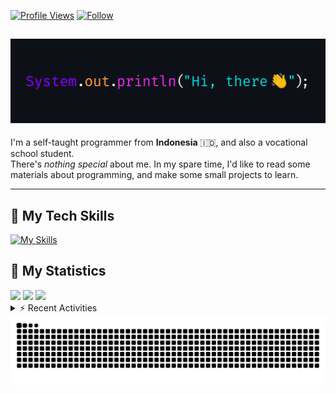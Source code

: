 <!-- Header Badges -->
[![Profile Views](https://komarev.com/ghpvc/?username=mitsuki31&color=blue&label=PROFILE+VIEWS)](https://github.com/mitsuki31)
[![Follow](https://img.shields.io/twitter/url?url=https%3A%2F%2Ftwitter.com%2Fryuumitsuki31)](https://twitter.com/ryuumitsuki31)

<h2><img src="images/hi_there.png"/></h2>

I'm a self-taught programmer from **Indonesia** 🇮🇩, and also a vocational school student.  
There's _nothing special_ about me. In my spare time, I'd like to read some materials about programming, and make some small projects to learn.

---

## 👾 My Tech Skills

[![My Skills](https://skillicons.dev/icons?i=py,c,cpp,java,js,ts,css,sass,html,bash,arduino)](https://skillicons.dev)


## 🔭 My Statistics

<picture id="stats">
    <source 
            srcset="https://github-readme-stats.vercel.app/api?username=mitsuki31&show_icons=true&theme=tokyonight&include_all_commits=true&show_private=falsee&hide=stars"
            media="(prefers-color-scheme: dark)"
    />
    <source
            srcset="https://github-readme-stats.vercel.app/api?username=mitsuki31&show_icons=true&include_all_commits=true&show_private=false&hide=stars"
            media="(prefers-color-scheme: light), (prefers-color-scheme: no-preference)"
    />
    <img src="https://github-readme-stats.vercel.app/api?username=mitsuki31&show_icons=true&include_all_commits=true&show_private=false&hide=stars" />
</picture>

<picture id="top-langs">
    <source
            srcset="https://github-readme-stats.vercel.app/api/top-langs/?username=mitsuki31&layout=donut&theme=tokyonight&count_private=true&langs_count=10"
            media="(prefers-color-scheme: dark)"
    />
    <source
            srcset="https://github-readme-stats.vercel.app/api/top-langs/?username=mitsuki31&layout=donut&count_private=true&langs_count=10"
            media="(prefers-color-scheme: light), (prefers-color-scheme: no-preference)"
    />
    <img src="https://github-readme-stats.vercel.app/api/top-langs/?username=mitsuki31&layout=donut&langs_count=10&count_private=true" />
</picture>

<picture id="profile-summary">
    <source
            srcset="https://github-profile-summary-cards.vercel.app/api/cards/profile-details?username=mitsuki31&theme=tokyonight"
            media="(prefers-color-scheme: dark)"
    />
    <source
            srcset="https://github-profile-summary-cards.vercel.app/api/cards/profile-details?username=mitsuki31&theme=github"
            media="(prefers-color-scheme: light), (prefers-color-scheme: no-preference)"
    />
    <img src="https://github-profile-summary-cards.vercel.app/api/cards/profile-details?username=mitsuki31" />
</picture>

<br/>


<details>
<summary>⚡ Recent Activities</summary>

<!--START_SECTION:activity-->
1. 🎉 Merged PR [#8](https://github.com/mitsuki31/ytmp3-js/pull/8) in [mitsuki31/ytmp3-js](https://github.com/mitsuki31/ytmp3-js)
2. 💪 Opened PR [#8](https://github.com/mitsuki31/ytmp3-js/pull/8) in [mitsuki31/ytmp3-js](https://github.com/mitsuki31/ytmp3-js)
3. 🎉 Merged PR [#7](https://github.com/mitsuki31/ytmp3-js/pull/7) in [mitsuki31/ytmp3-js](https://github.com/mitsuki31/ytmp3-js)
4. 💪 Opened PR [#7](https://github.com/mitsuki31/ytmp3-js/pull/7) in [mitsuki31/ytmp3-js](https://github.com/mitsuki31/ytmp3-js)
5. 🎉 Merged PR [#115](https://github.com/mitsuki31/jmatrix/pull/115) in [mitsuki31/jmatrix](https://github.com/mitsuki31/jmatrix)
6. 💪 Opened PR [#115](https://github.com/mitsuki31/jmatrix/pull/115) in [mitsuki31/jmatrix](https://github.com/mitsuki31/jmatrix)
7. 🚀 Published release [v1.1.0](https://github.com/mitsuki31/lsfnd/releases/tag/v1.1.0) in [mitsuki31/lsfnd](https://github.com/mitsuki31/lsfnd)
8. 🗣 Commented on [#113](https://github.com/mitsuki31/jmatrix/pull/113#issuecomment-2157484975) in [mitsuki31/jmatrix](https://github.com/mitsuki31/jmatrix)
9. 🗣 Commented on [#114](https://github.com/mitsuki31/jmatrix/pull/114#issuecomment-2157466479) in [mitsuki31/jmatrix](https://github.com/mitsuki31/jmatrix)
10. 🎉 Merged PR [#112](https://github.com/mitsuki31/jmatrix/pull/112) in [mitsuki31/jmatrix](https://github.com/mitsuki31/jmatrix)
<!--END_SECTION:activity-->

</details>

<picture>
  <!-- For dark theme -->
  <source
    srcset="https://raw.githubusercontent.com/mitsuki31/mitsuki31/output/github-snake-dark.svg"
    media="(prefers-color-scheme: dark)"
  />
  <!-- For light theme -->
  <source
    srcset="https://raw.githubusercontent.com/mitsuki31/mitsuki31/output/github-snake.svg"
    media="(prefers-color-scheme: light)"
  />
  <!-- Default -->
  <img
    alt="GitHub Contribution Grid Snake"
    src="https://raw.githubusercontent.com/mitsuki31/mitsuki31/output/github-snake.svg"
  />
</picture>
